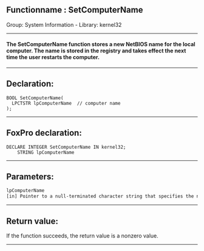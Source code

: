 <link rel="stylesheet" type="text/css" href="../../css/win32api.css">  
<link rel="stylesheet" href="https://cdnjs.cloudflare.com/ajax/libs/font-awesome/4.7.0/css/font-awesome.min.css">

## Functionname : SetComputerName
Group: System Information - Library: kernel32    
***  


#### The SetComputerName function stores a new NetBIOS name for the local computer. The name is stored in the registry and takes effect the next time the user restarts the computer. 
***  


## Declaration:
```foxpro  
BOOL SetComputerName(
  LPCTSTR lpComputerName  // computer name
);  
```  
***  


## FoxPro declaration:
```foxpro  
DECLARE INTEGER SetComputerName IN kernel32;
	STRING lpComputerName  
```  
***  


## Parameters:
```txt  
lpComputerName
[in] Pointer to a null-terminated character string that specifies the name that will be the computer name the next time the computer is started. The name must not be longer than MAX_COMPUTERNAME_LENGTH characters (31).  
```  
***  


## Return value:
If the function succeeds, the return value is a nonzero value.  
***  

